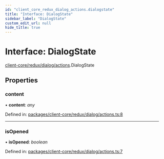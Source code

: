 ```yaml
---
id: "client_core_redux_dialog_actions.dialogstate"
title: "Interface: DialogState"
sidebar_label: "DialogState"
custom_edit_url: null
hide_title: true
---
```


# Interface: DialogState

[client-core/redux/dialog/actions](../modules/client_core_redux_dialog_actions.md).DialogState

## Properties

### content

• **content**: *any*

Defined in: [packages/client-core/redux/dialog/actions.ts:8](https://github.com/xr3ngine/xr3ngine/blob/9d253dc38/packages/client-core/redux/dialog/actions.ts#L8)

___

### isOpened

• **isOpened**: *boolean*

Defined in: [packages/client-core/redux/dialog/actions.ts:7](https://github.com/xr3ngine/xr3ngine/blob/9d253dc38/packages/client-core/redux/dialog/actions.ts#L7)
